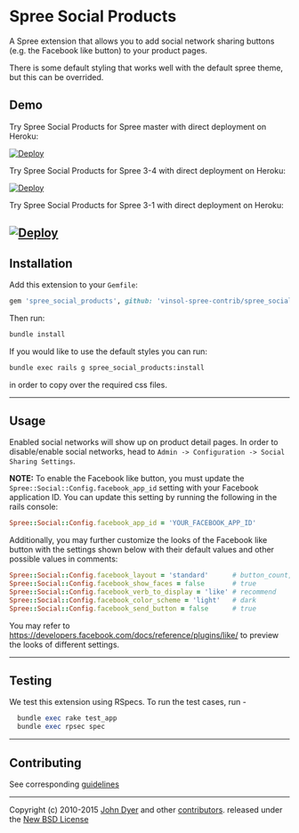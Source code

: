 # Spree Social Products

A Spree extension that allows you to add social network sharing buttons (e.g. the Facebook like button) to your product pages.

There is some default styling that works well with the default spree theme, but this can be overrided.

Demo
----
Try Spree Social Products for Spree master with direct deployment on Heroku:

[![Deploy](https://www.herokucdn.com/deploy/button.svg)](https://heroku.com/deploy?template=https://github.com/vinsol-spree-contrib/spree-demo-heroku/tree/spree-social-products-master)

Try Spree Social Products for Spree 3-4 with direct deployment on Heroku:

[![Deploy](https://www.herokucdn.com/deploy/button.svg)](https://heroku.com/deploy?template=https://github.com/vinsol-spree-contrib/spree-demo-heroku/tree/spree-social-products-3-4)

Try Spree Social Products for Spree 3-1 with direct deployment on Heroku:

[![Deploy](https://www.herokucdn.com/deploy/button.svg)](https://heroku.com/deploy?template=https://github.com/vinsol-spree-contrib/spree-demo-heroku/tree/spree-social-products-3-1)
---

## Installation

Add this extension to your `Gemfile`:

```ruby
gem 'spree_social_products', github: 'vinsol-spree-contrib/spree_social_products', branch: '3-1-stable'
```

Then run:

```bash
bundle install
```

If you would like to use the default styles you can run:

```bash
bundle exec rails g spree_social_products:install
```

in order to copy over the required css files.

---

## Usage

Enabled social networks will show up on product detail pages. In order to disable/enable social networks, head to `Admin -> Configuration -> Social Sharing Settings`.

__NOTE:__ To enable the Facebook like button, you must update the `Spree::Social::Config.facebook_app_id` setting with your Facebook application ID. You can update this setting by running the following in the rails console:

```ruby
Spree::Social::Config.facebook_app_id = 'YOUR_FACEBOOK_APP_ID'
```

Additionally, you may further customize the looks of the Facebook like button with the settings shown below with their default values and other possible values in comments:

```ruby
Spree::Social::Config.facebook_layout = 'standard'      # button_count, box_count
Spree::Social::Config.facebook_show_faces = false       # true
Spree::Social::Config.facebook_verb_to_display = 'like' # recommend
Spree::Social::Config.facebook_color_scheme = 'light'   # dark
Spree::Social::Config.facebook_send_button = false      # true
```

You may refer to https://developers.facebook.com/docs/reference/plugins/like/ to preview the looks of different settings.

---

## Testing

We test this extension using RSpecs. To run the test cases, run -

```ruby
  bundle exec rake test_app
  bundle exec rpsec spec
```

---

## Contributing

See corresponding [guidelines][1]

---

Copyright (c) 2010-2015 [John Dyer][2] and other [contributors][3]. released under the [New BSD License][4]

[1]: https://github.com/spree-contrib/spree_social_products/blob/master/CONTRIBUTING.md
[2]: https://github.com/LBRapid
[3]: https://github.com/spree-contrib/spree_social_products/graphs/contributors
[4]: https://github.com/spree-contrib/spree_social_products/blob/master/LICENSE.md
